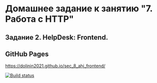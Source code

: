 # Домашнее задание к занятию "7. Работа с HTTP"
## Задание 2. HelpDesk: Frontend.

## GitHub Pages
https://dolinin2021.github.io/sec_8_ahj_frontend/

[![Build status](https://ci.appveyor.com/api/projects/status/j3u19xoj8v1761yi?svg=true)](https://ci.appveyor.com/project/Dolinin2021/sec-8-ahj-frontend)
